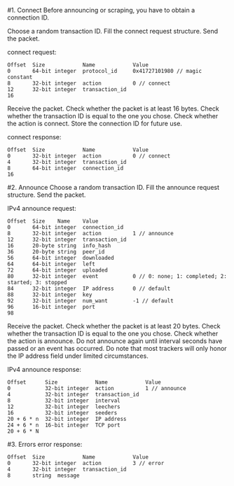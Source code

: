 #1. Connect
Before announcing or scraping, you have to obtain a connection ID.

Choose a random transaction ID.
Fill the connect request structure.
Send the packet.

connect request:

    Offset  Size            Name            Value
    0       64-bit integer  protocol_id     0x41727101980 // magic constant
    8       32-bit integer  action          0 // connect
    12      32-bit integer  transaction_id
    16
Receive the packet.
Check whether the packet is at least 16 bytes.
Check whether the transaction ID is equal to the one you chose.
Check whether the action is connect.
Store the connection ID for future use.

connect response:

    Offset  Size            Name            Value
    0       32-bit integer  action          0 // connect
    4       32-bit integer  transaction_id
    8       64-bit integer  connection_id
    16

#2. Announce
Choose a random transaction ID.
Fill the announce request structure.
Send the packet.

IPv4 announce request:

    Offset  Size    Name    Value
    0       64-bit integer  connection_id
    8       32-bit integer  action          1 // announce
    12      32-bit integer  transaction_id
    16      20-byte string  info_hash
    36      20-byte string  peer_id
    56      64-bit integer  downloaded
    64      64-bit integer  left
    72      64-bit integer  uploaded
    80      32-bit integer  event           0 // 0: none; 1: completed; 2: started; 3: stopped
    84      32-bit integer  IP address      0 // default
    88      32-bit integer  key
    92      32-bit integer  num_want        -1 // default
    96      16-bit integer  port
    98
Receive the packet.
Check whether the packet is at least 20 bytes.
Check whether the transaction ID is equal to the one you chose.
Check whether the action is announce.
Do not announce again until interval seconds have passed or an event has occurred.
Do note that most trackers will only honor the IP address field under limited circumstances.

IPv4 announce response:

    Offset      Size            Name            Value
    0           32-bit integer  action          1 // announce
    4           32-bit integer  transaction_id
    8           32-bit integer  interval
    12          32-bit integer  leechers
    16          32-bit integer  seeders
    20 + 6 * n  32-bit integer  IP address
    24 + 6 * n  16-bit integer  TCP port
    20 + 6 * N
    
#3. Errors
error response:

    Offset  Size            Name            Value
    0       32-bit integer  action          3 // error
    4       32-bit integer  transaction_id
    8       string  message